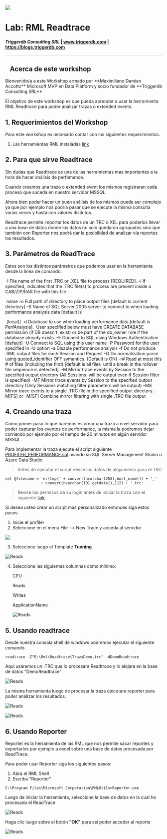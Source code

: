
![](images/Triggerdblogo.png)

# Lab: RML Readtrace

#### <i>Triggerdb Consulting SRL</i> | www.triggerdb.com | https://blogs.triggerdb.com

<p style="border-bottom: 1px solid lightgrey;"></p>
<h2><img style="float: left; margin: 0px 15px 15px 0px;" raw=true"><b>     Acerca de este workshop</b></h2>
Bienvenido/a a este Workshop armado por **Maximiliano Damian Accotto** Microsoft MVP en Data Platform y socio fundador de **Triggerdb Consulting SRL**

El objetivo de este workshop es que pueda aprender a usar la herramienta RML Readtrace para poder analizar trazas o extended events.

## 1. Requerimientos del Workshop

Para este workshop es necesario contar con los siguientes requerimientos.

1. Las herramientas RML instaladas  [link](./Readme.md)

   

## 2. Para que sirve Readtrace

Sin dudas que Readtrace es una de las herramientas mas importantes a la hora de hacer análisis de perfomance.

Cuando creamos una traza o extended event los mismos registraran cada proceso que suceda en nuestro servidor MSSQL. 

Ahora bien poder hacer un buen análisis de los mismos puede ser complejo ya que por ejemplo nos podría pasar que se ejecute la misma consulta varias veces y hasta con valores distintos.

Readtrace permite importar los datos de un TRC o XEL para poderlos llevar a una base de datos donde los datos no solo quedaran agrupados sino que también con Reporter nos podrá dar la posibilidad de analizar vía reportes los resultados.

## 3. Parámetros de ReadTrace

Estos son los distintos parámetros que podemos usar en la herramienta desde la linea de comando.

 -I  File name of the first .TRC or .XEL file to process [REQUIRED].
 -i  If specified, indicates that the .TRC file(s) to process are present inside a CAB/ZIP/RAR file with this file  

​     name
-o  Full path of directory to place output files [default is current directory]
-S  Name of SQL Server 2005 server to connect to when loading performance analysis data [default is 

​     (local)]
-d  Database to use when loading performance data [default is PerfAnalysis].
​     User specified below must have CREATE DATABASE permission (if DB doesn't
​     exist) or be part of the db_owner role if the database already exists.
-E  Connect to SQL using Windows Authentication [default]
-U  Connect to SQL using this user name
-P  Password for the user specified in -U option
-a  Disable performance analysis
-f  Do not produce .RML output files for each Session and Request
-Q  Do normalization parse using quoted_identifier OFF symantics.  (Default is ON)
-r# Read at most this # of files (including the first) [default is all files
​    until a break in the rollover file sequence is detected].
-M  Mirror trace events by Session to the specified output directory (All Sessions
​    will be output even if Session filter is specified)
-MF Mirror trace events by Session to the specified output directory (Only Sessions
   matching filter parameters will be output)
-MS Mirror trace events to a single .TRC file in the specified output directory.
-M[FS] or -M[SF] Combine mirror filtering with single .TRC file output

## 4. Creando una traza

Como primer paso lo que haremos es crear una traza a nivel servidor para poder capturar los eventos de performance, la misma la podremos dejar corriendo por ejemplo por el tiempo de 20 minutos en algún servidor MSSQL.

Para implementar la traza ejecute el script siguiente [PROFILER_PERFORMANCE.sql](./Readtrace/PROFILER_PERFORMANCE.sql) usando su SQL Server Management Studio o Azure Data Studio

> Antes de ejecutar el script revise los datos de alojamiento para el TRC 

```mssql
set @filename = 'e:\tmp\' + convert(nvarchar(255),host_name()) + '_' 
                + convert(nvarchar(10),getdate(),112) + '.trc' 
```

> Revise los permisos de su login antes de iniciar la traza con el siguiente [link](https://docs.microsoft.com/en-us/sql/tools/sql-server-profiler/permissions-required-to-run-sql-server-profiler?view=sql-server-ver15)
>

Si desea usted crear un script mas personalizado entonces siga estos pasos

1. Inicie el profiler
2. Seleccione en el menú File --> New Trace y acceda al servidor

![](./Readtrace/images/profiler.png)

3. Seleccione luego el Template **Tunning**

   

![Reads](./Readtrace/images/profiler2.png)

4. Seleccione las siguientes columnas como mínimo:

   CPU

   Reads

   Writes

   ApplicationName

   ![Reads](./Readtrace/images/profiler3.png)

   

## 5. Usando readtrace

Desde nuestra consola shell de windows podremos ejecutar el siguiente comando.

```shell
readtrace -I"E:\Rml\Readtrace\TrazaDemo.trc" -dDemoReadtrace
```

Aquí usaremos un .TRC que lo procesara Readtrace y lo alojara en la base de datos "DemoReadtrace"

![Reads](./readtrace/images/Readtrace-01.png)

La misma herramienta luego de procesar la traza ejecutara reporter para poder analizar los resultados.

![Reads](./readtrace/images/Readtrace-02.png)

![Reads](./readtrace/images/Readtrace-03.png)



## 6. Usando Reporter

Reporter es la herramienta de las RML que nos permite sacar reportes y exportarlos por ejemplo a excel sobre una base de datos procesada por ReadTrace.

Para poder usar Reporter siga los siguientes pasos:

1. Abra el RML Shell 
2. Escriba "Reporter"

```shell
C:\Program Files\Microsoft Corporation\RMLUtils>Reporter.exe
```

Luego de iniciar la herramienta, seleccione la base de datos en la cual ha procesado el ReadTrace

![Reads](./readtrace/images/Readtrace-04.png)

Haga clic luego sobre el botón **"OK"** para así poder acceder al reporte

![Reads](./readtrace/images/Readtrace-02.png)
